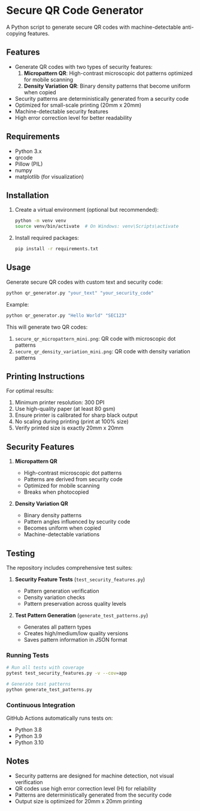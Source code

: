 # Secure QR Code Generator

A Python script to generate secure QR codes with machine-detectable anti-copying features.

## Features
- Generate QR codes with two types of security features:
  1. **Micropattern QR**: High-contrast microscopic dot patterns optimized for mobile scanning
  2. **Density Variation QR**: Binary density patterns that become uniform when copied
- Security patterns are deterministically generated from a security code
- Optimized for small-scale printing (20mm x 20mm)
- Machine-detectable security features
- High error correction level for better readability

## Requirements
- Python 3.x
- qrcode
- Pillow (PIL)
- numpy
- matplotlib (for visualization)

## Installation
1. Create a virtual environment (optional but recommended):
   ```bash
   python -m venv venv
   source venv/bin/activate  # On Windows: venv\Scripts\activate
   ```

2. Install required packages:
   ```bash
   pip install -r requirements.txt
   ```

## Usage
Generate secure QR codes with custom text and security code:
```bash
python qr_generator.py "your_text" "your_security_code"
```

Example:
```bash
python qr_generator.py "Hello World" "SEC123"
```

This will generate two QR codes:
1. `secure_qr_micropattern_mini.png`: QR code with microscopic dot patterns
2. `secure_qr_density_variation_mini.png`: QR code with density variation patterns

## Printing Instructions
For optimal results:
1. Minimum printer resolution: 300 DPI
2. Use high-quality paper (at least 80 gsm)
3. Ensure printer is calibrated for sharp black output
4. No scaling during printing (print at 100% size)
5. Verify printed size is exactly 20mm x 20mm

## Security Features
1. **Micropattern QR**
   - High-contrast microscopic dot patterns
   - Patterns are derived from security code
   - Optimized for mobile scanning
   - Breaks when photocopied

2. **Density Variation QR**
   - Binary density patterns
   - Pattern angles influenced by security code
   - Becomes uniform when copied
   - Machine-detectable variations

## Testing

The repository includes comprehensive test suites:

1. **Security Feature Tests** (`test_security_features.py`)
   - Pattern generation verification
   - Density variation checks
   - Pattern preservation across quality levels

2. **Test Pattern Generation** (`generate_test_patterns.py`)
   - Generates all pattern types
   - Creates high/medium/low quality versions
   - Saves pattern information in JSON format

### Running Tests

```bash
# Run all tests with coverage
pytest test_security_features.py -v --cov=app

# Generate test patterns
python generate_test_patterns.py
```

### Continuous Integration

GitHub Actions automatically runs tests on:
- Python 3.8
- Python 3.9
- Python 3.10

## Notes
- Security patterns are designed for machine detection, not visual verification
- QR codes use high error correction level (H) for reliability
- Patterns are deterministically generated from the security code
- Output size is optimized for 20mm x 20mm printing
